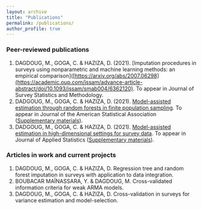 ```yaml
---
layout: archive
title: "Publications"
permalink: /publications/
author_profile: true
---
```



### Peer-reviewed publications
1. DAGDOUG, M., GOGA, C. & HAZIZA, D. (2021). [Imputation procedures in surveys using nonparametric and machine learning methods: an empirical comparison]([https://arxiv.org/abs/2007.06298](https://academic.oup.com/jssam/advance-article-abstract/doi/10.1093/jssam/smab004/6362120). To appear in Journal of Survey Statistics and Methodology.
2. DADGOUG, M., GOGA, C. & HAZIZA, D. (2021). [Model-assisted estimation through random forests in finite population sampling](http://mehdiDagdoug.github.io/files/marf.pdf). To appear in Journal of the American Statistical Association ([Supplementary materials](http://mehdiDagdoug.github.io/files/marfSM.pdf)).
3. DADGOUG, M., GOGA, C. & HAZIZA, D. (2021). [Model-assisted estimation in high-dimensional settings for survey data](http://mehdiDagdoug.github.io/files/mahidim.pdf). To appear in Journal of Applied Statistics ([Supplementary materials](http://mehdiDagdoug.github.io/files/mahidimSM.pdf)).

### Articles in work and current projects
1. DAGDOUG, M., GOGA, C. & HAZIZA, D. Regression tree and random forest imputation in surveys with application to data integration. 
2. BOUBACAR MAÏNASSARA, Y. & DAGDOUG, M. Cross-validated information criteria for weak ARMA models.
3. DAGDOUG, M., GOGA, C. & HAZIZA, D. Cross-validation in surveys for variance estimation and model-selection.



